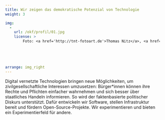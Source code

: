 ```yaml
---
title: Wir zeigen das demokratische Potenzial von Technologie
weight: 3

img:
  -
    url: /okf/profil/01.jpg
    license: >
        Foto: <a href='http://tnt-fotoart.de'>Thomas Nitz</a>, <a href='https://www.flickr.com/photos/okfde/28768630798/in/album-72157667831731487/'>Eliza meets Tay: Debatten auf Twitter analysieren</a>, <a href='https://creativecommons.org/licenses/by/2.0/'>CC BY 2.0</a>





arrange: img_right
---
```


Digital vernetzte Technologien bringen neue Möglichkeiten, um zivilgesellschaftliche Interessen umzusetzen: Bürger*innen können ihre Rechte und Pflichten einfacher wahrnehmen und sich besser über staatliches Handeln informieren. So wird der faktenbasierte politischer Diskurs unterstützt. Dafür entwickeln wir Software, stellen Infrastruktur bereit und fördern Open-Source-Projekte. Wir experimentieren und bieten ein Experimentierfeld für andere.
